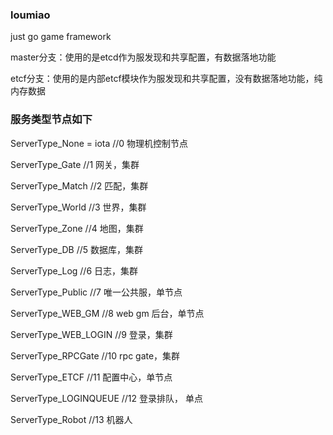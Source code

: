 ### loumiao
just go game framework

master分支：使用的是etcd作为服发现和共享配置，有数据落地功能

etcf分支：使用的是内部etcf模块作为服发现和共享配置，没有数据落地功能，纯内存数据

### 服务类型节点如下

ServerType_None      = iota //0 物理机控制节点

ServerType_Gate             //1 网关，集群

ServerType_Match          //2 匹配，集群

ServerType_World            //3 世界，集群

ServerType_Zone             //4 地图，集群

ServerType_DB               //5 数据库，集群

ServerType_Log              //6 日志，集群

ServerType_Public               //7 唯一公共服，单节点

ServerType_WEB_GM           //8 web gm 后台，单节点

ServerType_WEB_LOGIN        //9 登录，集群

ServerType_RPCGate          //10 rpc gate，集群

ServerType_ETCF             //11 配置中心，单节点

ServerType_LOGINQUEUE        //12 登录排队， 单点
	
ServerType_Robot             //13 机器人

